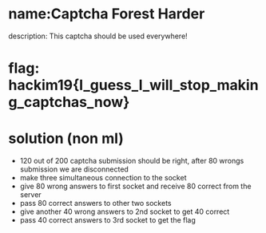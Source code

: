 # name:Captcha Forest Harder
description: This captcha should be used everywhere!

# flag: hackim19{I_guess_I_will_stop_making_captchas_now} 

# solution (non ml)
- 120 out of 200 captcha submission should be right, after 80 wrongs submission we are disconnected
- make three simultaneous connection to the socket
- give 80 wrong answers to first socket and receive 80 correct from the server
- pass 80 correct answers to other two sockets
- give another 40 wrong answers to 2nd socket to get 40 correct
- pass 40 correct answers to 3rd socket to get the flag

